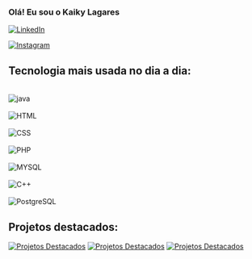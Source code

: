 ### Olá! Eu sou o Kaiky Lagares 

[![LinkedIn](https://img.shields.io/badge/LinkedIn-0077B5?style=for-the-badge&logo=linkedin&logoColor=white)](https://www.linkedin.com/public-profile/settings?lipi=urn%3Ali%3Apage%3Ad_flagship3_profile_self_edit_contact-info%3BNOoYovXNRF6BlZZpYd0hzQ%3D%3D)


[![Instagram](https://img.shields.io/badge/Instagram-E4405F?style=for-the-badge&logo=instagram&logoColor=white)](https://www.instagram.com/kaikylagares/)


## Tecnologia mais usada no dia a dia:

<div style="display: inline_block"><br/>
  <img align="center" alt= "java"  src="https://img.shields.io/badge/Java-ED8B00?style=for-the-badge&logo=java&logoColor=white" />
  </div>
  
  <div style="display: inline_block"><br/>
  <img align="center" alt= "HTML" src="https://img.shields.io/badge/HTML-239120?style=for-the-badge&logo=html5&logoColor=white" />
  </div>
  
  <div style="display: inline_block"><br/>
  <img align="center" alt= "CSS" src="https://img.shields.io/badge/CSS3-1572B6?style=for-the-badge&logo=css3&logoColor=white" />
  </div>
 
 <div style="display: inline_block"><br/>
  <img align="center" alt= "PHP" src="https://img.shields.io/badge/PHP-777BB4?style=for-the-badge&logo=php&logoColor=white" />
  </div>
  
  
   <div style="display: inline_block"><br/>
  <img align="center" alt= "MYSQL" src="https://img.shields.io/badge/MySQL-00000F?style=for-the-badge&logo=mysql&logoColor=white" />
  </div>
  
  <div style="display: inline_block"><br/>
  <img align="center" alt= "C++" src="https://img.shields.io/badge/C%2B%2B-00599C?style=for-the-badge&logo=c%2B%2B&logoColor=white" />
  </div>
  
  <div style="display: inline_block"><br/>
  <img align="center" alt="PostgreSQL" src="https://img.shields.io/badge/PostgreSQL-336791?style=for-the-badge&logo=postgresql&logoColor=white" />
</div>


## Projetos destacados:

[![Projetos Destacados](https://img.shields.io/badge/Projetos%20Destacados-Ver%20no%20GitHub-brightgreen)](https://github.com/KaikyLagares/KaikyCode/tree/fee2ef6a3f8d01f7b93193fb1cdb7e0f4ff28b80/Concessionaria)
[![Projetos Destacados](https://img.shields.io/badge/Projetos%20Destacados-Ver%20no%20GitHub-brightgreen)](https://github.com/KaikyLagares/KaikyCode/tree/fee2ef6a3f8d01f7b93193fb1cdb7e0f4ff28b80/calculadora1)
[![Projetos Destacados](https://img.shields.io/badge/Projetos%20Destacados-Ver%20no%20GitHub-brightgreen)](https://github.com/KaikyLagares/KaikyCode)

  
